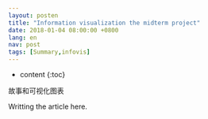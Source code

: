 ```yaml
---
layout: posten
title: "Information visualization the midterm project"
date: 2018-01-04 08:00:00 +0800
lang: en
nav: post
tags: [Summary,infovis]
---
```


* content
{:toc}

故事和可视化图表
<!-- more -->
Writting the article here.
